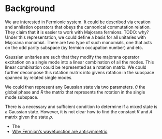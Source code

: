 
# Background
We are interested in Fermionic system. It could be described via creation and anhilation operators that obeys the cannonical commutation relation. They claim that it is easier to work with Majorana fermions. TODO: why? Under this representation, we could define a basis for all unitaries with Majorana monomial. There are two type of such monomials, one that acts on the odd parity subspace (by fermion occupation number) and etc.

Gaussian unitaries are such that they modify the majorana operator excitation on a single mode into a linear combination of all the modes. This linear combination could be represented as a rotation matrix. We could further decompose this rotation matrix into givens rotation in the subspace spanned by related single modes. 

We could then represent any Gaussian state via two parameters.
$\theta$ the global phase and $R$ the matrix that represents the rotation in the single mode subspace.

There is a necessary and sufficient condition to determine if a mixed state is a Gaussian state. However, it is not clear how to find the constant $K$ and $A$ matrix given the state $\rho$. 

- The 
- [Why Fermion's wavefunction are antisymmetric](https://qr.ae/psA0BW)
